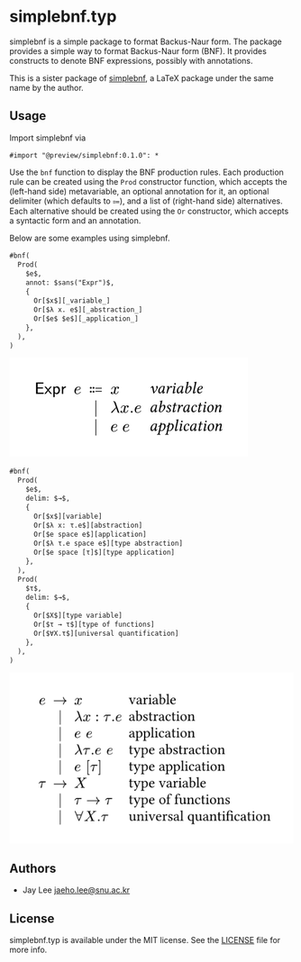 # simplebnf.typ

simplebnf is a simple package to format Backus-Naur form. The package provides a simple way to format Backus-Naur form (BNF). It provides constructs to denote BNF expressions, possibly with annotations.

This is a sister package of [simplebnf](https://github.com/Zeta611/simplebnf), a LaTeX package under the same name by the author.

## Usage

Import simplebnf via

```typst
#import "@preview/simplebnf:0.1.0": *
```

Use the `bnf` function to display the BNF production rules. Each production rule can be created using the `Prod` constructor function, which accepts the (left-hand side) metavariable, an optional annotation for it, an optional delimiter (which defaults to ⩴), and a list of (right-hand side) alternatives. Each alternative should be created using the `Or` constructor, which accepts a syntactic form and an annotation.

Below are some examples using simplebnf.

```typst
#bnf(
  Prod(
    $e$,
    annot: $sans("Expr")$,
    {
      Or[$x$][_variable_]
      Or[$λ x. e$][_abstraction_]
      Or[$e$ $e$][_application_]
    },
  ),
)
```

![lambda](./examples/lambda.svg)

```typst
#bnf(
  Prod(
    $e$,
    delim: $→$,
    {
      Or[$x$][variable]
      Or[$λ x: τ.e$][abstraction]
      Or[$e space e$][application]
      Or[$λ τ.e space e$][type abstraction]
      Or[$e space [τ]$][type application]
    },
  ),
  Prod(
    $τ$,
    delim: $→$,
    {
      Or[$X$][type variable]
      Or[$τ → τ$][type of functions]
      Or[$∀X.τ$][universal quantification]
    },
  ),
)
```

![System F](./examples/system-f.svg)

## Authors

- Jay Lee <jaeho.lee@snu.ac.kr>

## License

simplebnf.typ is available under the MIT license. See the [LICENSE](https://github.com/Zeta611/simplebnf.typ/blob/master/LICENSE) file for more info.
